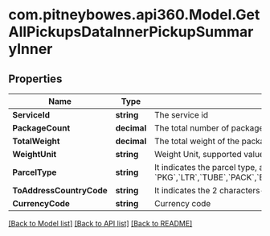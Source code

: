 # com.pitneybowes.api360.Model.GetAllPickupsDataInnerPickupSummaryInner

## Properties

Name | Type | Description | Notes
------------ | ------------- | ------------- | -------------
**ServiceId** | **string** | The service id | [optional] 
**PackageCount** | **decimal** | The total number of packages | [optional] 
**TotalWeight** | **decimal** | The total weight of the packages | [optional] 
**WeightUnit** | **string** | Weight Unit, supported values are &#x60;OZ&#x60; and &#x60;GM&#x60; | [optional] 
**ParcelType** | **string** | It indicates the parcel type, applicable values are- &#x60;PKG&#x60;,&#x60;LTR&#x60;,&#x60;TUBE&#x60;,&#x60;PACK&#x60;,&#x60;BOX&#x60;,&#x60;25KG&#x60;,&#x60;10KG&#x60;,&#x60;SMALL_EXP_BOX&#x60;,&#x60;MED_EXP_BOX&#x60;,&#x60;LG_EXP_BOX&#x60; | [optional] 
**ToAddressCountryCode** | **string** | It indicates the 2 characters- ISO country code of recipient of the shipment. | [optional] 
**CurrencyCode** | **string** | Currency code | [optional] 

[[Back to Model list]](../README.md#documentation-for-models) [[Back to API list]](../README.md#documentation-for-api-endpoints) [[Back to README]](../README.md)

